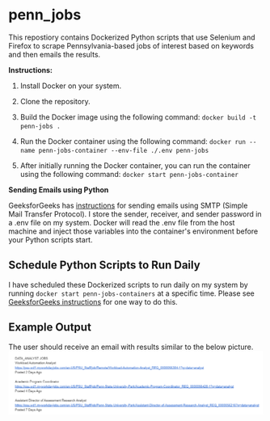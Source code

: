 # penn_jobs
This repostiory contains Dockerized Python scripts that use Selenium and Firefox to scrape Pennsylvania-based jobs of interest based on keywords and then emails the results.

<b>Instructions:</b>

1. Install Docker on your system.

2. Clone the repository.

3. Build the Docker image using the following command:
`docker build -t penn-jobs .`

4. Run the Docker container using the following command:
`docker run --name penn-jobs-container --env-file ./.env penn-jobs`

5. After initially running the Docker container, you can run the container using the following command:
`docker start penn-jobs-container`

<b>Sending Emails using Python</b>

GeeksforGeeks has <a href='https://www.geeksforgeeks.org/send-mail-gmail-account-using-python/'>instructions</a> for sending emails using SMTP (Simple Mail Transfer Protocol). I store the sender, receiver, and sender password in a .env file on my system. Docker will read the .env file from the host machine and inject those variables into the container's environment before your Python scripts start.

<h2>Schedule Python Scripts to Run Daily</h2>

I have scheduled these Dockerized scripts to run daily on my system by running `docker start penn-jobs-containers` at a specific time. Please see <a href='https://www.geeksforgeeks.org/schedule-python-script-using-windows-scheduler/'>GeeksforGeeks instructions</a> for one way to do this.

<h2>Example Output</h2>

The user should receive an email with results similar to the below picture.
<img src="https://raw.githubusercontent.com/theapphiker/penn-jobs/refs/heads/main/example_output.png" alt="example output">

